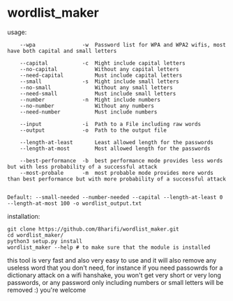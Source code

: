# wordlist_maker
		
usage:
		
		--wpa				-w	Password list for WPA and WPA2 wifis, most have both capital and small letters

		--capital			-c	Might include capital letters
		--no-capital			Without any capital letters
		--need-capital          Must include capital letters
		--small				-s  Might include small letters
		--no-small              Without any small letters
		--need-small            Must include small letters
		--number			-n  Might include numbers
		--no-number             Without any numbers
		--need-number           Must include numbers

		--input				-i  Path to a File including raw words
		--output			-o  Path to the output file

		--length-at-least       Least allowed length for the passwords
		--length-at-most        Most allowed length for the passwords

		--best-performance	-b	best performance mode provides less words but with less probability of a successful attack
		--most-probale		-m	most probable mode provides more words than best performance but with more probability of a successful attack
    
    
    Default: --small-needed --number-needed --capital --length-at-least 0 --length-at-most 100 -o wordlist_output.txt

installation:

    git clone https://github.com/8harifi/wordlist_maker.git    
    cd wordlist_maker/
    python3 setup.py install
    wordlist_maker --help # to make sure that the module is installed

this tool is very fast and also very easy to use
and it will also remove any useless word that you don't need, for instance if you need passowrds for a dictionary attack on a wifi hanshake, you won't get very short or very long passwords, or any password only including numbers or small letters will be removed :) you're welcome
